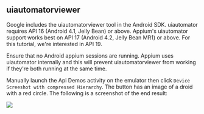 ## uiautomatorviewer

Google includes the uiautomatorviewer tool in the Android SDK.
uiautomator requires API 16 (Android 4.1, Jelly Bean) or above. Appium's
uiautomator support works best on API 17 (Android 4.2,
Jelly Bean MR1) or above. For this tutorial, we're interested in API 19.

Ensure that no Android appium sessions are running. Appium uses uiautomator
internally and this will prevent uiautomatorviewer from working if they're both
running at the same time.

Manually launch the Api Demos activity on the emulator then click
`Device Screeshot with compressed Hierarchy`. The button has an image of a droid
with a red circle. The following is a screenshot of the end result:

![](/common/uiautomatorviewer.png)
